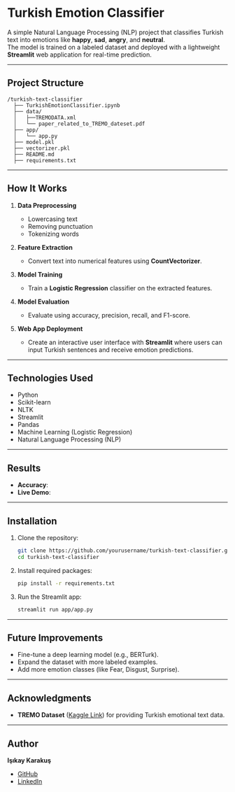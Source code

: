 
# Turkish Emotion Classifier

A simple Natural Language Processing (NLP) project that classifies Turkish text into emotions like **happy**, **sad**, **angry**, and **neutral**.  
The model is trained on a labeled dataset and deployed with a lightweight **Streamlit** web application for real-time prediction.

---

## Project Structure

```
/turkish-text-classifier
  ├── TurkishEmotionClassifier.ipynb
  ├── data/
  │   ├──TREMODATA.xml
  │   └── paper_related_to_TREMO_dateset.pdf
  ├── app/
  │   └── app.py
  ├── model.pkl
  ├── vectorizer.pkl
  ├── README.md
  ├── requirements.txt
```

---

## How It Works

1. **Data Preprocessing**  
   - Lowercasing text
   - Removing punctuation
   - Tokenizing words

2. **Feature Extraction**  
   - Convert text into numerical features using **CountVectorizer**.

3. **Model Training**  
   - Train a **Logistic Regression** classifier on the extracted features.

4. **Model Evaluation**  
   - Evaluate using accuracy, precision, recall, and F1-score.

5. **Web App Deployment**  
   - Create an interactive user interface with **Streamlit** where users can input Turkish sentences and receive emotion predictions.

---

## Technologies Used

- Python
- Scikit-learn
- NLTK
- Streamlit
- Pandas
- Machine Learning (Logistic Regression)
- Natural Language Processing (NLP)

---

## Results

- **Accuracy**: 
- **Live Demo**:

---

## Installation

1. Clone the repository:
   ```bash
   git clone https://github.com/yourusername/turkish-text-classifier.git
   cd turkish-text-classifier
   ```

2. Install required packages:
   ```bash
   pip install -r requirements.txt
   ```

3. Run the Streamlit app:
   ```bash
   streamlit run app/app.py
   ```

---

## Future Improvements

- Fine-tune a deep learning model (e.g., BERTurk).
- Expand the dataset with more labeled examples.
- Add more emotion classes (like Fear, Disgust, Surprise).

---

## Acknowledgments

- **TREMO Dataset** ([Kaggle Link](https://www.kaggle.com/datasets/mansuralp/tremo)) for providing Turkish emotional text data.

---

## Author

**Işıkay Karakuş**  
- [GitHub](https://github.com/isikaykarakus)  
- [LinkedIn](https://www.linkedin.com/in/isikaykarakus/)  
